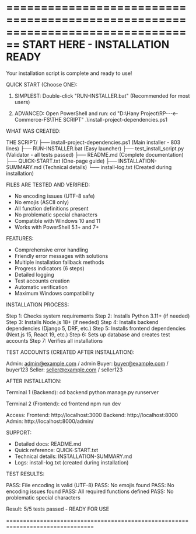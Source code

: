 ================================================================================
                    START HERE - INSTALLATION READY
================================================================================

Your installation script is complete and ready to use!


QUICK START (Choose ONE):

  1. SIMPLEST: Double-click "RUN-INSTALLER.bat"
     (Recommended for most users)

  2. ADVANCED: Open PowerShell and run:
     cd "D:\Hany Project\RP---e-Commerce-FS\THE SCRIPT"
     .\install-project-dependencies.ps1


WHAT WAS CREATED:

  THE SCRIPT/
  ├── install-project-dependencies.ps1  (Main installer - 803 lines)
  ├── RUN-INSTALLER.bat                 (Easy launcher)
  ├── test_install_script.py            (Validator - all tests passed)
  ├── README.md                          (Complete documentation)
  ├── QUICK-START.txt                    (One-page guide)
  ├── INSTALLATION-SUMMARY.md            (Technical details)
  └── install-log.txt                    (Created during installation)


FILES ARE TESTED AND VERIFIED:

  - No encoding issues (UTF-8 safe)
  - No emojis (ASCII only)
  - All function definitions present
  - No problematic special characters
  - Compatible with Windows 10 and 11
  - Works with PowerShell 5.1+ and 7+


FEATURES:

  + Comprehensive error handling
  + Friendly error messages with solutions
  + Multiple installation fallback methods
  + Progress indicators (6 steps)
  + Detailed logging
  + Test accounts creation
  + Automatic verification
  + Maximum Windows compatibility


INSTALLATION PROCESS:

  Step 1: Checks system requirements
  Step 2: Installs Python 3.11+ (if needed)
  Step 3: Installs Node.js 18+ (if needed)
  Step 4: Installs backend dependencies (Django 5, DRF, etc.)
  Step 5: Installs frontend dependencies (Next.js 15, React 19, etc.)
  Step 6: Sets up database and creates test accounts
  Step 7: Verifies all installations


TEST ACCOUNTS (CREATED AFTER INSTALLATION):

  Admin:  admin@example.com / admin
  Buyer:  buyer@example.com / buyer123
  Seller: seller@example.com / seller123


AFTER INSTALLATION:

  Terminal 1 (Backend):
    cd backend
    python manage.py runserver

  Terminal 2 (Frontend):
    cd frontend
    npm run dev

  Access:
    Frontend: http://localhost:3000
    Backend:  http://localhost:8000
    Admin:    http://localhost:8000/admin/


SUPPORT:

  - Detailed docs: README.md
  - Quick reference: QUICK-START.txt
  - Technical details: INSTALLATION-SUMMARY.md
  - Logs: install-log.txt (created during installation)


TEST RESULTS:

  PASS: File encoding is valid (UTF-8)
  PASS: No emojis found
  PASS: No encoding issues found
  PASS: All required functions defined
  PASS: No problematic special characters
  
  Result: 5/5 tests passed - READY FOR USE


================================================================================

